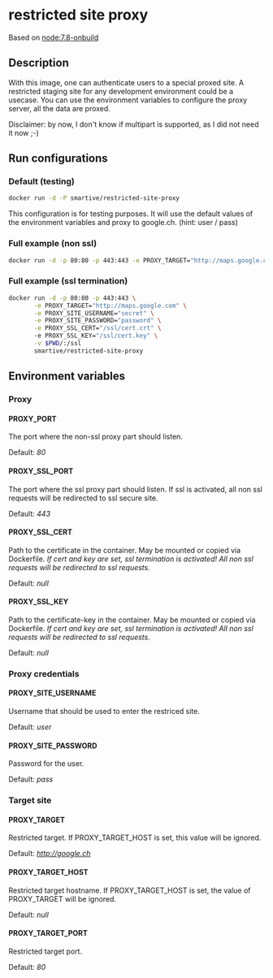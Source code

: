 # restricted site proxy
Based on [node:7.8-onbuild](https://registry.hub.docker.com/_/node/)

## Description
With this image, one can authenticate users to a special proxed site. 
A restricted staging site for any development environment could be a usecase.
You can use the environment variables to configure the proxy server, all the data are proxed.

Disclaimer: by now, I don't know if multipart is supported, as I did not need it now ;-)

## Run configurations

### Default (testing)

```bash
docker run -d -P smartive/restricted-site-proxy
```
This configuration is for testing purposes. It will use the default values of the environment
variables and proxy to google.ch. (hint: user / pass)

### Full example (non ssl)
```bash
docker run -d -p 80:80 -p 443:443 -e PROXY_TARGET="http://maps.google.com" -e PROXY_SITE_USERNAME="secret" -e PROXY_SITE_PASSWORD="password" smartive/restricted-site-proxy
```

### Full example (ssl termination)
```bash
docker run -d -p 80:80 -p 443:443 \
       -e PROXY_TARGET="http://maps.google.com" \
	   -e PROXY_SITE_USERNAME="secret" \
	   -e PROXY_SITE_PASSWORD="password" \
       -e PROXY_SSL_CERT="/ssl/cert.crt" \   
       -e PROXY_SSL_KEY="/ssl/cert.key" \
	   -v $PWD/:/ssl         
	   smartive/restricted-site-proxy
```

## Environment variables

### Proxy

#### PROXY_PORT
The port where the non-ssl proxy part should listen.

Default: *80*

#### PROXY_SSL_PORT
The port where the ssl proxy part should listen. If ssl is activated, all non ssl requests will be redirected to ssl secure site.

Default: *443*

#### PROXY_SSL_CERT
Path to the certificate in the container. May be mounted or copied via Dockerfile.
_If cert and key are set, ssl termination is activated! All non ssl requests will be redirected to ssl requests._

Default: *null*

#### PROXY_SSL_KEY
Path to the certificate-key in the container. May be mounted or copied via Dockerfile.
_If cert and key are set, ssl termination is activated! All non ssl requests will be redirected to ssl requests._

Default: *null*

### Proxy credentials

#### PROXY_SITE_USERNAME
Username that should be used to enter the restriced site.

Default: *user*

#### PROXY_SITE_PASSWORD
Password for the user.

Default: *pass*

### Target site

#### PROXY_TARGET
Restricted target. If PROXY_TARGET_HOST is set, this value will be ignored.

Default: *http://google.ch*

#### PROXY_TARGET_HOST
Restricted target hostname. If PROXY_TARGET_HOST is set, the value of PROXY_TARGET will be ignored.

Default: *null*

#### PROXY_TARGET_PORT
Restricted target port.

Default: *80*
